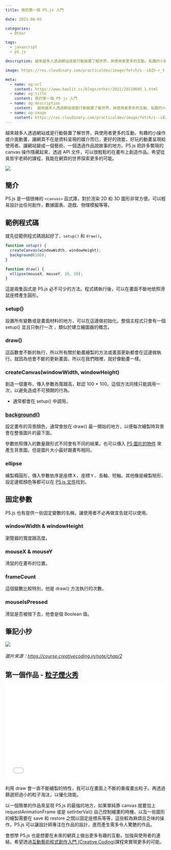 ```yaml
---
title: 我的第一個 P5.js 入門

date: 2021-06-05

categories:
  - Other

tags:
  - javascript
  - p5.js

description: 越來越多人透過網站或是行動裝置了解世界，與使用者更多的互動，有趣的小操作或介面動畫，讓網頁不在是資料呈現的媒介而已，更好的效能，好玩的動畫呈現給使用者。讓網站變成一個藝術、一個透過作品說故事的地方。P5.js 把許多繁瑣的 canvas 操作隱藏起來，透過 API 文件，可以很輕鬆的在畫布上創造作品。希望從吳哲宇老師的課程，我能在網頁的世界探索更多的可能。

image: https://res.cloudinary.com/practicaldev/image/fetch/s--i8Zh-r_t--/c_imagga_scale,f_auto,fl_progressive,h_420,q_auto,w_1000/https://dev-to-uploads.s3.amazonaws.com/i/6ef3q4lxgm4i55sqhxsa.png

meta:
  - name: og:url
    content: https://www.haolit.cc/blogs/other/2021/20210605_1.html
  - name: og:title
    content: 我的第一個 P5.js 入門
  - name: og:description
    content:  越來越多人透過網站或是行動裝置了解世界，與使用者更多的互動，有趣的小操作或介面動畫，讓網頁不在是資料呈現的媒介而已，更好的效能，好玩的動畫呈現給使用者。讓網站變成一個藝術、一個透過作品說故事的地方。P5.js 把許多繁瑣的 canvas 操作隱藏起來，透過 API 文件，可以很輕鬆的在畫布上創造作品。希望從吳哲宇老師的課程，我能在網頁的世界探索更多的可能。
  - name: og:image
    content: https://res.cloudinary.com/practicaldev/image/fetch/s--i8Zh-r_t--/c_imagga_scale,f_auto,fl_progressive,h_420,q_auto,w_1000/https://dev-to-uploads.s3.amazonaws.com/i/6ef3q4lxgm4i55sqhxsa.png
---
```


越來越多人透過網站或是行動裝置了解世界，與使用者更多的互動，有趣的小操作或介面動畫，讓網頁不在是資料呈現的媒介而已，更好的效能，好玩的動畫呈現給使用者。讓網站變成一個藝術、一個透過作品說故事的地方。P5.js 把許多繁瑣的 canvas 操作隱藏起來，透過 API 文件，可以很輕鬆的在畫布上創造作品。希望從吳哲宇老師的課程，我能在網頁的世界探索更多的可能。

<!-- more -->

![](https://res.cloudinary.com/practicaldev/image/fetch/s--i8Zh-r_t--/c_imagga_scale,f_auto,fl_progressive,h_420,q_auto,w_1000/https://dev-to-uploads.s3.amazonaws.com/i/6ef3q4lxgm4i55sqhxsa.png)

## 簡介

P5.js 是一個很棒的 `<canvas>` 函式庫，對於渲染 2D 和 3D 圖形非常方便。可以輕易設計出任何創作，數據圖表、遊戲、物理模擬等等。

## 範例程式碼

就先從範例程式碼說起好了，`setup()` 和 `draw()`。

```javascript
function setup() {
  createCanvas(windowWidth, windowHeight);
  background(100);
}

function draw() {
  ellipse(mouseX, mouseY, 20, 20);
}
```

這是兩隻函式是 P5.js 必不可少的方法。程式碼執行後，可以在畫面不斷地依照滑鼠座標產生圓形。


### setup()

設置所有變數或是畫面材料的地方，可以在這邊做初始化。整個主程式只會有一個 setup() 並且只執行一次 ，類似於建立繪圖器的概念。

### draw()

這函數會不斷的執行，所以所有關於動畫繪製的方法或畫面更新都會在這邊做執行。就因為他會不斷的更新畫面，所以在我們眼裡，就好像動畫一樣。


### createCanvas(windowWidth, windowHeight)

創造一個畫布，傳入參數為寬跟高，默認 100 * 100。這個方法同樣只能調用一次，以避免造成不可預期的行為。

* 通常都會在 setup() 中調用。

### [background()](https://p5js.org/reference/#/p5/background)

設定畫布的背景顏色，通常會放在 draw() 最一開始的地方，以便每次繪製時背景會在整張圖片的最下面。

參數依照傳入的數量跟形式不同會有不同的結果。也可以傳入 [P5 圖片的物件](https://p5js.org/reference/#/p5/loadImage) 來產生背景圖，但是圖片大小最好跟畫布相同。

### ellipse

繪製橢圓形，傳入參數依序是座標Ｘ、座標Ｙ、長軸、短軸。其他像是繪製矩形、設定邊框顏色等都可以在 [P5.js 文件](https://p5js.org/reference/)找到。


## 固定參數

P5.js 也有提供一些固定變數的名稱，讓使用者不必再做宣告就可以使用。

### windowWidth & windowHeight

瀏覽器的寬度跟高度。

### mouseX & mouseY

滑鼠的在畫布的位置。

### frameCount

這個變數比較特別，他是 draw() 方法執行的次數。

### mouseIsPressed

滑鼠是否被按下去，他會是個 Boolean 值。


## 筆記小抄

![](https://i.imgur.com/4lfxanY.png)
###### 圖片來源：https://course.creativecoding.in/note/chap/2

## 第一個作品 - [粒子煙火秀](https://openprocessing.org/sketch/1212279)

<iframe width="100%" height="300" src="//jsfiddle.net/EasonChang/kxm7rtqe/8/embedded/js,result/" allowfullscreen="allowfullscreen" allowpaymentrequest frameborder="0"></iframe>

利用 draw 會一直不斷繪製的特性，我可以在畫面上不斷的重複畫出粒子。再透過篩選把過小的粒子淘汰，以優化效能。

以一個簡單的作品來呈現 P5.js 的最強的地方，如果單純靠 canvas 就要加上 requestAnimationFrame 或是 setInterVal() 自己控制繪畫的時機，以及一些圖形的繪製需要在 save 和 restore 之間以固定座標系等等，這些較為麻煩且乏味的操作。P5.js 可以讓設計師專注在作品的設計，進而產生需多令人驚艷的作品。

會想學 P5.js 也是想要在未來的網頁上做出更多有趣的互動，加強與使用者的連結，希望透過[互動藝術程式創作入門 (Creative Coding)](https://hahow.in/courses/5d1ba52a0d5f3b0021dbb996/assignments?item=5e5c17c8c8bfb6002495afd8)課程來實現更多的可能。




